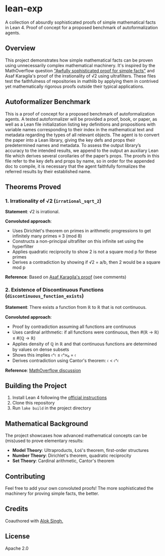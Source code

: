 # lean-exp

A collection of absurdly sophisticated proofs of simple mathematical facts in Lean 4. Proof of concept for a proposed benchmark of autoformalization agents.

## Overview

This project demonstrates how simple mathematical facts can be proven using unnecessarily complex mathematical machinery. It's inspired by the MathOverflow question ["Awfully sophisticated proof for simple facts"](https://mathoverflow.net/questions/42512/awfully-sophisticated-proof-for-simple-facts) and Asaf Karagila's proof of the irrationality of √2 using ultrafilters. These files test the faithfulness of repositories in mathlib by applying them in contrived yet mathematically rigorous proofs outside their typical applications.

## Autoformalizer Benchmark

This is a proof of concept for a proposed benchmark of autoformalization agents. A tested autoformalizer will be provided a proof, book, or paper, as well as a Lean file initialization listing key definitions and propositions with variable names corresponding to their index in the mathematical text and metadata regarding the types of all relevant objects. The agent is to convert the paper into a Lean library, giving the key defs and props their predetermined names and metadata. To assess the output library’s accuracy to the intended results, we append to the output an auxiliary Lean file which derives several corollaries of the paper’s props. The proofs in this file refer to the key defs and props by name, so in order for the appended doc to compile, it is necessary that the agent faithfully formalizes the referred results by their established name.

## Theorems Proved

### 1. Irrationality of √2 (`irrational_sqrt_2`)
**Statement**: √2 is irrational.

**Convoluted approach**: 
- Uses Dirichlet's theorem on primes in arithmetic progressions to get infinitely many primes ≡ 3 (mod 8)
- Constructs a non-principal ultrafilter on this infinite set using the hyperfilter
- Applies quadratic reciprocity to show 2 is not a square mod p for these primes
- Derives a contradiction by showing if √2 = a/b, then 2 would be a square mod p

**Reference**: Based on [Asaf Karagila's proof](https://math.stackexchange.com/questions/1311228/what-is-the-most-unusual-proof-you-know-that-sqrt2-is-irrational) (see comments)

### 2. Existence of Discontinuous Functions (`discontinuous_function_exists`)
**Statement**: There exists a function from ℝ to ℝ that is not continuous.

**Convoluted approach**:
- Proof by contradiction assuming all functions are continuous
- Uses cardinal arithmetic: if all functions were continuous, then #(ℝ → ℝ) ≤ #(ℚ → ℝ)
- Applies density of ℚ in ℝ and that continuous functions are determined by values on dense subsets
- Shows this implies 𝔠^𝔠 ≤ 𝔠^ℵ₀ = 𝔠
- Derives contradiction using Cantor's theorem: 𝔠 < 𝔠^𝔠

**Reference**: [MathOverflow discussion](https://mathoverflow.net/questions/42512/awfully-sophisticated-proof-for-simple-facts)

## Building the Project

1. Install Lean 4 following the [official instructions](https://leanprover.github.io/lean4/doc/setup.html)
2. Clone this repository
3. Run `lake build` in the project directory

## Mathematical Background

The project showcases how advanced mathematical concepts can be (mis)used to prove elementary results:

- **Model Theory**: Ultraproducts, Łoś's theorem, first-order structures
- **Number Theory**: Dirichlet's theorem, quadratic reciprocity
- **Set Theory**: Cardinal arithmetic, Cantor's theorem

## Contributing

Feel free to add your own convoluted proofs! The more sophisticated the machinery for proving simple facts, the better.

## Credits

Coauthored with [Alok Singh.](https://github.com/alok/)

## License

Apache 2.0
